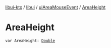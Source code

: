 [libui-ktx](../../index.md) / [libui](../index.md) / [uiAreaMouseEvent](index.md) / [AreaHeight](./-area-height.md)

# AreaHeight

`var AreaHeight: `[`Double`](https://kotlinlang.org/api/latest/jvm/stdlib/kotlin/-double/index.html)
